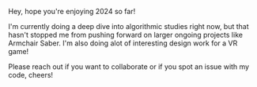 Hey, hope you're enjoying 2024 so far!

I'm currently doing a deep dive into algorithmic studies right now, but that hasn't stopped me from pushing forward on larger ongoing projects like Armchair Saber. 
I'm also doing alot of interesting design work for a VR game!

Please reach out if you want to collaborate or if you spot an issue with my code, cheers!

